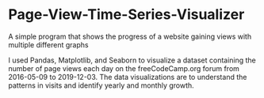 # Page-View-Time-Series-Visualizer
A simple program that shows the progress of a website gaining views with multiple different graphs 

 I used Pandas, Matplotlib, and Seaborn to visualize a dataset containing the number of page views each day on the freeCodeCamp.org forum from 2016-05-09 to 2019-12-03. The data visualizations are to understand the patterns in visits and identify yearly and monthly growth.
